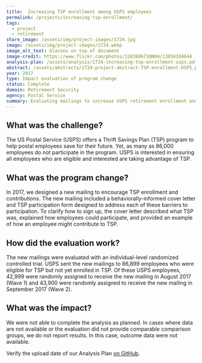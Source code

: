 ```yaml
---
title:  Increasing TSP enrollment among USPS employees
permalink: /projects/increasing-tsp-enrollment/
tags:
  - project
  - retirement 
share_image: /assets/img/project-images/1724.jpg
image: /assets/img/project-images/1724.webp
image_alt_text: Glasses on top of document
image-credit: https://www.flickr.com/photos/120360673@N04/13856204644
analysis-plan: /assets/analysis/1724-increasing-tsp-enrollment-usps.pdf
abstract: /assets/abstracts/1724-project-abstract-TSP-enrollment-USPS.pdf
year: 2017
type: Impact evaluation of program change
status: Complete
domain: Retirement Security
agency: Postal Service
summary: Evaluating mailings to increase USPS retirement enrollment and contributions
---
```


## What was the challenge?

The US Postal Service (USPS) offers a Thrift Savings Plan (TSP) program to help postal employees save for their future. Yet, as many as 86,000 employees do not participate in the program. USPS is interested in ensuring all employees who are eligible and interested are taking advantage of TSP. 

## What was the program change?

In 2017, we designed a new mailing to encourage TSP enrollment and contributions. The new mailing included a behaviorally-informed cover letter and TSP participation form designed to address each of these barriers to participation. To clarify how to sign up, the cover letter described what TSP was, explained how employees could participate, and provided an example of how an employee might contribute to TSP. 

## How did the evaluation work?

The new mailings were evaluated with an individual-level randomized controlled trial. USPS sent the new mailings to 86,899 employees who were eligible for TSP but not yet enrolled in TSP. Of these USPS employees, 42,999 were randomly assigned to receive the new mailing  in August 2017 (Wave 1) and 43,900 were randomly assigned to receive the new mailing in September 2017 (Wave 2).   

## What was the impact?

We were not able to complete the analysis as planned. In cases where data are not available or the evaluation did not provide comparable comparison groups, we do not report results. In this case, outcome data were not available.  

Verify the upload date of our Analysis Plan <a href="https://github.com/gsa-oes/office-of-evaluation-sciences/commits/master/assets/analysis/1724-increasing-tsp-enrollment-usps.pdf">on GitHub</a>.
